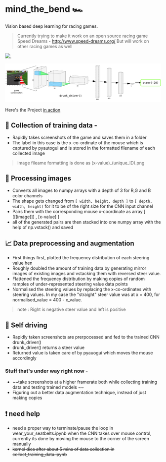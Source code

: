 # mind_the_bend :racing_car:

Vision based deep learning for racing games. 

>Currently trying to make it work on an open source racing game Speed Dreams - http://www.speed-dreams.org/
>But will work on other racing games as well

<img src="example.gif" width="60%">.

![3 channel 56*80 RGB image](https://github.com/Mayukhdeb/mind_the_bend/blob/master/images/pipeline.png "3 channel 56*80 RGB image being fed into the CNN which returns steering values")

Here's the Project [in action](https://photos.app.goo.gl/ibtjnBxFtZ5SXGPJA)

## :movie_camera:	Collection of training data -
* Rapidly takes screenshots of the game and saves them in a folder
* The label in this case is the x-co-ordinate of the mouse which is captured by pyautogui and is stored in the formatted filename of each collected image
> image fileame formatting is done as  (x-value)_(unique_ID).png

##  :mag_right: Processing images
* Converts all images to numpy arrays with a depth of 3 for R,G and B color channels 
* The shape gets changed from  ``` [ width, height, depth ] ``` to ```[ depth, width, height]``` for it to be of the right size for the CNN input channel
* Pairs them with the corresponding mouse x-coordinate as array [  [[[image]]]  ,  [x-value]   ]
* all of the generated pairs are then stacked into one numpy array with the help of np.vstack() and saved 

## :chart_with_upwards_trend: Data preprocessing and augmentation
* First things first, plotted the frequency distribution of each steering value hen
* Roughly doubled the amount of training data by generating mirror images of existing images and vstacking them with reversed steer value. 
*  Flattened the frequency distribution by making copies of random ramples of under-represented steering value data points
* Normalised the steering values by replacing the x-co-ordinates with steering values. In my case the "straight" steer value was at x = 400, for normalised_value = 400 - x_value. 
> note :  Right is negative steer value and left is positive

## :red_car: Self driving 
* Rapidly taken screenshots are prerpocessed and fed to the trained CNN drunk_driver()
* drunk_driver() returns a steer value 
* Returned value is taken care  of by pyauogui which moves the mouse accordingly 

### Stuff that's under way right now - 
* ~~take screenshots at a higher framerate both while collecting training data and testing trained models ~~
* Figuring out a better data augmentation technique, instead of just making copies 

## :heavy_exclamation_mark: need help
* need a proper way to terminate/pause the loop in wear_your_seatbelts.ipynb when the CNN takes over mouse control, currently its done by moving the mouse to the corner of the screen manually 
* ~~kernel dies after about 5 mins of data collection in collect_training_data.ipynb~~

